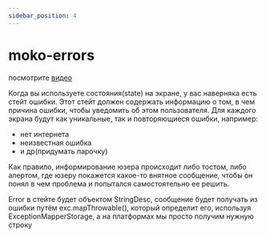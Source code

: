 ```yaml
---
sidebar_position: 4
---
```


# moko-errors

посмотрите [видео](https://www.youtube.com/watch?v=scvtK62zqz8)

Когда вы используете состояния(state) на экране, у вас наверняка есть стейт ошибки. Этот стейт должен содержать информацию о том, в чем причина ошибки, чтобы уведомить об этом пользователя. Для каждого экрана будут как уникальные, так и повторяющиеся ошибки, например: 
- нет интернета
- неизвестная ошибка
- и др(придумать парочку)

Как правило, информирование юзера происходит либо тостом, либо алертом, где юзеру покажется какое-то внятное сообщение, чтобы он понял в чем проблема и попытался самостоятельно ее решить.

Error в стейте будет объектом StringDesc, сообщение будет получать из ошибки путём exc.mapThrowable(), который определит его, используя ExceptionMapperStorage, а на платформах мы просто получим нужную строку